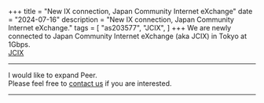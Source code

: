 +++
title = "New IX connection, Japan Community Internet eXchange"
date = "2024-07-16"
description = "New IX connection, Japan Community Internet eXchange."
tags = [
    "as203577",
    "JCIX",
]
+++
We are newly connected to Japan Community Internet eXchange (aka JCIX) in Tokyo at 1Gbps.  
[JCIX](https://jcix.net/)  

---
I would like to expand Peer.   
Please feel free to [contact us](https://as203577.net/contact/) if you are interested.

---
